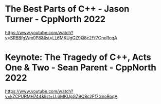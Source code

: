 # The Best Parts of C++ - Jason Turner - CppNorth 2022
https://www.youtube.com/watch?v=SRBBfgWm0P8&list=LL6MKUgGZ9Q8c2Ff7GnoRoqA

# Keynote: The Tragedy of C++, Acts One & Two - Sean Parent - CppNorth 2022
https://www.youtube.com/watch?v=kZCPURMH744&list=LL6MKUgGZ9Q8c2Ff7GnoRoqA

